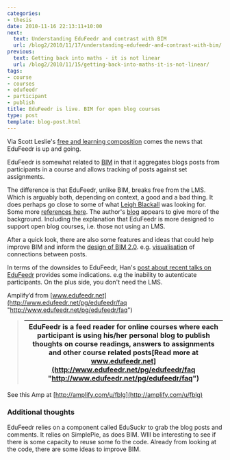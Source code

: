 ```yaml
---
categories:
- thesis
date: 2010-11-16 22:13:11+10:00
next:
  text: Understanding EduFeedr and contrast with BIM
  url: /blog2/2010/11/17/understanding-edufeedr-and-contrast-with-bim/
previous:
  text: Getting back into maths - it is not linear
  url: /blog2/2010/11/15/getting-back-into-maths-it-is-not-linear/
tags:
- course
- courses
- edufeedr
- participant
- publish
title: EduFeedr is live. BIM for open blog courses
type: post
template: blog-post.html
---
```

Via Scott Leslie's [free and learning composition](http://www.edtechpost.ca/free-and-learning/) comes the news that EduFeedr is up and going.  
  
EduFeedr is somewhat related to [BIM](/blog2/research/bam-blog-aggregation-management/) in that it aggregates blogs posts from participants in a course and allows tracking of posts against set assignments.  
  
The difference is that EduFeedr, unlike BIM, breaks free from the LMS. Which is arguably both, depending on context, a good and a bad thing. It does perhaps go close to some of what [Leigh Blackall](http://leighblackall.blogspot.com/2010/04/aggregating-blogs-feeds-into-moodle.html) was looking for. Some more [references here](http://www.edufeedr.org/). The author's [blog](http://www.hanspoldoja.net/) appears to give more of the background. Including the explanation that EduFeedr is more designed to support open blog courses, i.e. those not using an LMS.  
  
After a quick look, there are also some features and ideas that could help improve BIM and inform the [design of BIM 2.0](/blog2/2010/11/09/initial-plans-for-bim-2-0/). e.g. [visualisation](http://www.edufeedr.org/wiki/Scenario3) of connections between posts.  
  
In terms of the downsides to EduFeedr, Han's [post about recent talks on EduFeedr](http://www.hanspoldoja.net/2010/11/07/edufeedr-presentations-at-open-ed-2010-and-mupple10/) provides some indications. e.g the inability to autenticate participants. On the plus side, you don't need the LMS.

Amplify’d from [www.edufeedr.net](http://www.edufeedr.net/pg/edufeedr/faq "http://www.edufeedr.net/pg/edufeedr/faq")

> | EduFeedr is a feed reader for online courses where each participant is using his/her personal blog to publish thoughts on course readings, answers to assignments and other course related posts[Read more at www.edufeedr.net](http://www.edufeedr.net/pg/edufeedr/faq "http://www.edufeedr.net/pg/edufeedr/faq") |
> | --- |

See this Amp at [http://amplify.com/u/fblg](http://amplify.com/u/fblg)

  

### Additional thoughts

EduFeedr relies on a component called EduSuckr to grab the blog posts and comments. It relies on SimplePie, as does BIM. WIll be interesting to see if there is some capacity to reuse some fo the code. Already from looking at the code, there are some ideas to improve BIM.